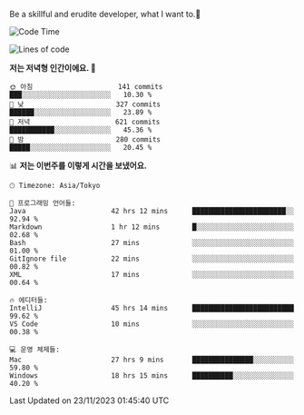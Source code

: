 Be a skillful and erudite developer, what I want to.👶

<!--START_SECTION:waka-->
![Code Time](http://img.shields.io/badge/Code%20Time-220%20hrs%2018%20mins-blue)

![Lines of code](https://img.shields.io/badge/%EC%A0%80%EB%8A%94%20%EC%97%AC%ED%83%9C%EA%B9%8C%EC%A7%80%20-733.9%20thousand%20%EC%A4%84%EC%9D%98%20%EC%BD%94%EB%93%9C%EB%A5%BC%20%EC%9E%91%EC%84%B1%ED%96%88%EC%96%B4%EC%9A%94.-blue)

**저는 저녁형 인간이에요. 🦉** 

```text
🌞 아침                     141 commits         ███░░░░░░░░░░░░░░░░░░░░░░   10.30 % 
🌆 낮　                     327 commits         ██████░░░░░░░░░░░░░░░░░░░   23.89 % 
🌃 저녁                     621 commits         ███████████░░░░░░░░░░░░░░   45.36 % 
🌙 밤　                     280 commits         █████░░░░░░░░░░░░░░░░░░░░   20.45 % 
```


📊 **저는 이번주를 이렇게 시간을 보냈어요.** 

```text
🕑︎ Timezone: Asia/Tokyo

💬 프로그래밍 언어들: 
Java                     42 hrs 12 mins      ███████████████████████░░   92.94 % 
Markdown                 1 hr 12 mins        █░░░░░░░░░░░░░░░░░░░░░░░░   02.68 % 
Bash                     27 mins             ░░░░░░░░░░░░░░░░░░░░░░░░░   01.00 % 
GitIgnore file           22 mins             ░░░░░░░░░░░░░░░░░░░░░░░░░   00.82 % 
XML                      17 mins             ░░░░░░░░░░░░░░░░░░░░░░░░░   00.64 % 

🔥 에디터들: 
IntelliJ                 45 hrs 14 mins      █████████████████████████   99.62 % 
VS Code                  10 mins             ░░░░░░░░░░░░░░░░░░░░░░░░░   00.38 % 

💻 운영 체제들: 
Mac                      27 hrs 9 mins       ███████████████░░░░░░░░░░   59.80 % 
Windows                  18 hrs 15 mins      ██████████░░░░░░░░░░░░░░░   40.20 % 
```


 Last Updated on 23/11/2023 01:45:40 UTC
<!--END_SECTION:waka-->
